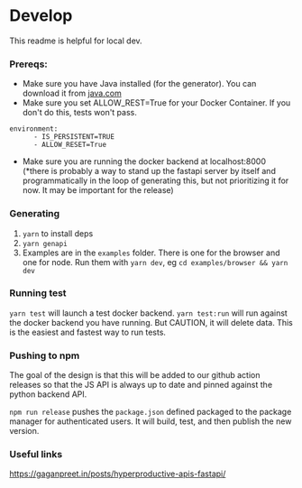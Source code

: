 # Develop

This readme is helpful for local dev.

### Prereqs:

- Make sure you have Java installed (for the generator). You can download it from [java.com](https://java.com)
- Make sure you set ALLOW_REST=True for your Docker Container. If you don't do this, tests won't pass.
```
environment:
      - IS_PERSISTENT=TRUE
      - ALLOW_RESET=True
```
- Make sure you are running the docker backend at localhost:8000 (\*there is probably a way to stand up the fastapi server by itself and programmatically in the loop of generating this, but not prioritizing it for now. It may be important for the release)

### Generating

1. `yarn` to install deps
2. `yarn genapi`
3. Examples are in the `examples` folder. There is one for the browser and one for node. Run them with `yarn dev`, eg `cd examples/browser && yarn dev`

### Running test

`yarn test` will launch a test docker backend.
`yarn test:run` will run against the docker backend you have running. But CAUTION, it will delete data. This is the easiest and fastest way to run tests.

### Pushing to npm

The goal of the design is that this will be added to our github action releases so that the JS API is always up to date and pinned against the python backend API.

`npm run release` pushes the `package.json` defined packaged to the package manager for authenticated users. It will build, test, and then publish the new version.

### Useful links

https://gaganpreet.in/posts/hyperproductive-apis-fastapi/
